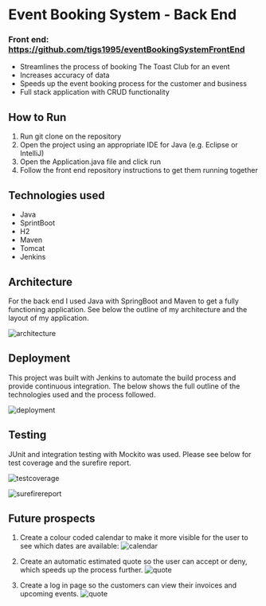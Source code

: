 # **Event Booking System - Back End**
### Front end: https://github.com/tigs1995/eventBookingSystemFrontEnd

* Streamlines the process of booking The Toast Club for an event
* Increases accuracy of data
* Speeds up the event booking process for the customer and business 
* Full stack application with CRUD functionality 

## **How to Run**

1. Run git clone on the repository
2. Open the project using an appropriate IDE for Java (e.g. Eclipse or IntelliJ)
3. Open the Application.java file and click run 
4. Follow the front end repository instructions to get them running together 

## **Technologies used**

* Java
* SprintBoot    
* H2
* Maven
* Tomcat                                                                  
* Jenkins

## **Architecture**

For the back end I used Java with SpringBoot and Maven to get a fully functioning application. See below the outline of my architecture and the layout of my application.

![architecture](https://i.ibb.co/qYFgzxS/Screenshot-2020-01-16-at-16-29-44.png)

## **Deployment**

This project was built with Jenkins to automate the build process and provide continuous integration. The below shows the full outline of the technologies used and the process followed.

![deployment](https://i.ibb.co/1GCN18w/Screenshot-2020-01-16-at-17-01-50.png)

## **Testing**
JUnit and integration testing with Mockito was used. Please see below for test coverage and the surefire report.

![testcoverage](https://i.ibb.co/98xghqP/Screenshot-2020-01-16-at-11-59-36.png)

![surefirereport](https://i.ibb.co/Chn2WMf/Screenshot-2020-01-16-at-16-46-59.png)

## **Future prospects**

1. Create a colour coded calendar to make it more visible for the user to see which dates are available:
![calendar](https://i.ibb.co/5x8xMmq/Screenshot-2020-01-14-at-13-25-47.png)

2. Create an automatic estimated quote so the user can accept or deny, which speeds up the process further. 
![quote](https://i.ibb.co/ygJ3cxv/Screenshot-2020-01-14-at-13-26-38.png)

3. Create a log in page so the customers can view their invoices and upcoming events. 
![quote](https://i.ibb.co/q7V1wK1/Screenshot-2020-01-14-at-13-26-05.png)
